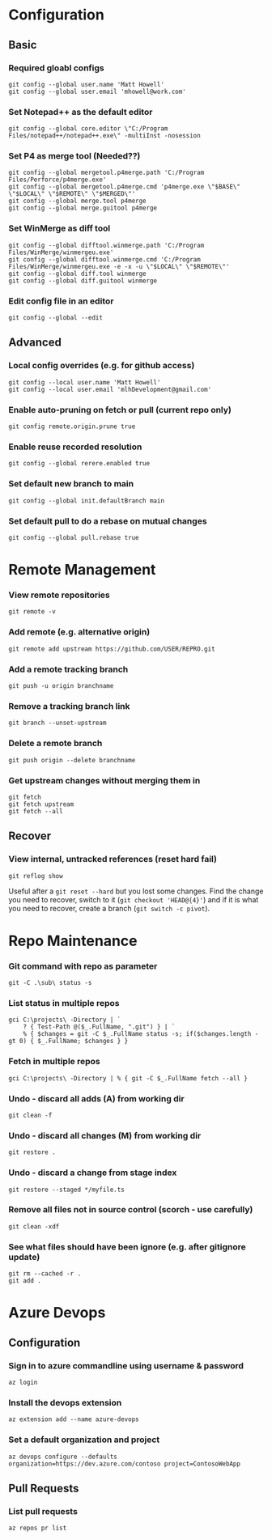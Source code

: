 # Configuration

## Basic

### Required gloabl configs
    git config --global user.name 'Matt Howell'
    git config --global user.email 'mhowell@work.com'

### Set Notepad++ as the default editor
    git config --global core.editor \"C:/Program Files/notepad++/notepad++.exe\" -multiInst -nosession

### Set P4 as merge tool (Needed??)
    git config --global mergetool.p4merge.path 'C:/Program Files/Perforce/p4merge.exe'
    git config --global mergetool.p4merge.cmd 'p4merge.exe \"$BASE\" \"$LOCAL\" \"$REMOTE\" \"$MERGED\"'
    git config --global merge.tool p4merge
    git config --global merge.guitool p4merge


### Set WinMerge as diff tool
    git config --global difftool.winmerge.path 'C:/Program Files/WinMerge/winmergeu.exe'
    git config --global difftool.winmerge.cmd 'C:/Program Files/WinMerge/winmergeu.exe -e -x -u \"$LOCAL\" \"$REMOTE\"'
    git config --global diff.tool winmerge
    git config --global diff.guitool winmerge

### Edit config file in an editor
    git config --global --edit

## Advanced

### Local config overrides (e.g. for github access)
    git config --local user.name 'Matt Howell'
    git config --local user.email 'mlhDevelopment@gmail.com'

### Enable auto-pruning on fetch or pull (current repo only)
    git config remote.origin.prune true

### Enable reuse recorded resolution
    git config --global rerere.enabled true

### Set default new branch to main
    git config --global init.defaultBranch main
	
### Set default pull to do a rebase on mutual changes
    git config --global pull.rebase true

# Remote Management

### View remote repositories
    git remote -v

### Add remote (e.g. alternative origin)
    git remote add upstream https://github.com/USER/REPRO.git

### Add a remote tracking branch
    git push -u origin branchname

### Remove a tracking branch link
    git branch --unset-upstream

### Delete a remote branch
    git push origin --delete branchname

### Get upstream changes without merging them in
    git fetch
    git fetch upstream
    git fetch --all

## Recover

### View internal, untracked references (reset hard fail)
    git reflog show

Useful after a `git reset --hard` but you lost some changes. Find the change you need to recover, switch to it (`git checkout 'HEAD@{4}'`) 
and if it is what you need to recover, create a branch (`git switch -c pivot`).

# Repo Maintenance

### Git command with repo as parameter
    git -C .\sub\ status -s

### List status in multiple repos
    gci C:\projects\ -Directory | `
        ? { Test-Path @($_.FullName, ".git") } | `
        % { $changes = git -C $_.FullName status -s; if($changes.length -gt 0) { $_.FullName; $changes } }

### Fetch in multiple repos
    gci C:\projects\ -Directory | % { git -C $_.FullName fetch --all }

### Undo - discard all adds (A) from working dir
    git clean -f

### Undo - discard all changes (M) from working dir
    git restore .

### Undo - discard a change from stage index
    git restore --staged */myfile.ts

### Remove all files not in source control (scorch - use carefully)
    git clean -xdf

### See what files should have been ignore (e.g. after gitignore update)
    git rm --cached -r .
    git add .

# Azure Devops

## Configuration

### Sign in to azure commandline using username & password
    az login

### Install the devops extension
    az extension add --name azure-devops

### Set a default organization and project
    az devops configure --defaults organization=https://dev.azure.com/contoso project=ContosoWebApp

## Pull Requests

### List pull requests
    az repos pr list
